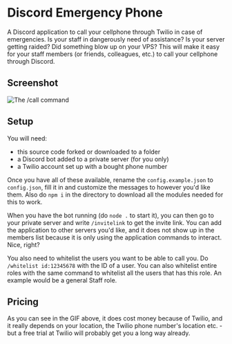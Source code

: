 # Discord Emergency Phone

A Discord application to call your cellphone through Twilio in case of emergencies. Is your staff in dangerously need of assistance? Is your server getting raided? Did something blow up on your VPS? This will make it easy for your staff members (or friends, colleagues, etc.) to call your cellphone through Discord.

## Screenshot

![The /call command](https://i.imgur.com/CfjgfCt.gif)

## Setup

You will need:
- this source code forked or downloaded to a folder
- a Discord bot added to a private server (for you only)
- a Twilio account set up with a bought phone number

Once you have all of these available, rename the `config.example.json` to `config.json`, fill it in and customize the messages to however you'd like them. Also do `npm i` in the directory to download all the modules needed for this to work.

When you have the bot running (do `node .` to start it), you can then go to your private server and write `/invitelink` to get the invite link. You can add the application to other servers you'd like, and it does not show up in the members list because it is only using the application commands to interact. Nice, right?

You also need to whitelist the users you want to be able to call you. Do `/whitelist id:12345678` with the ID of a user. You can also whitelist entire roles with the same command to whitelist all the users that has this role. An example would be a general Staff role.

## Pricing

As you can see in the GIF above, it does cost money because of Twilio, and it really depends on your location, the Twilio phone number's location etc. - but a free trial at Twilio will probably get you a long way already.